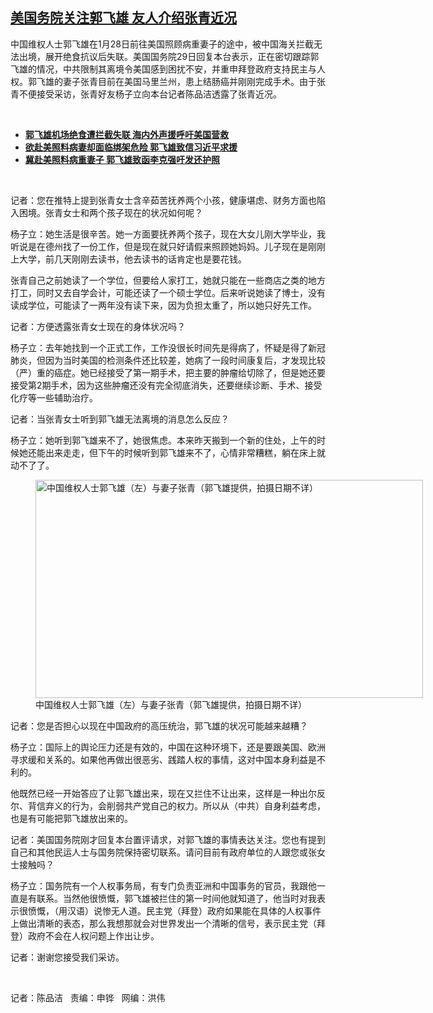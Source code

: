 <!--1611956280000-->
[美国务院关注郭飞雄   友人介绍张青近况](https://www.rfa.org/mandarin/yataibaodao/renquanfazhi/cm-01292021103446.html)
------

<p></p><p>中国维权人士郭飞雄在1月28日前往美国照顾病重妻子的途中，被中国海关拦截无法出境，展开绝食抗议后失联。美国国务院29日回复本台表示，正在密切跟踪郭飞雄的情况，中共限制其离境令美国感到困扰不安，并重申拜登政府支持民主与人权。郭飞雄的妻子张青目前在美国马里兰州，患上结肠癌并刚刚完成手术。由于张青不便接受采访，张青好友杨子立向本台记者陈品洁透露了张青近况。</p><p><br/></p><ul><li><a href="https://www.rfa.org/mandarin/yataibaodao/gangtai/hcm0129a-01292021053002.html"><strong>郭飞雄机场绝食遭拦截失联 海内外声援呼吁美国营救</strong></a></li><li><strong><a href="https://www.rfa.org/mandarin/yataibaodao/renquanfazhi/xx-01272021095925.html">欲赴美照料病妻却面临绑架危险 郭飞雄致信习近平求援</a></strong></li><li><strong><a href="https://www.rfa.org/mandarin/yataibaodao/renquanfazhi/gf-01112021052857.html">冀赴美照料病重妻子 郭飞雄致函李克强吁发还护照</a></strong></li></ul><p><br/></p><p>记者：您在推特上提到张青女士含辛茹苦抚养两个小孩，健康堪虑、财务方面也陷入困境。张青女士和两个孩子现在的状况如何呢？</p><p>杨子立：她生活是很辛苦。她一方面要抚养两个孩子，现在大女儿刚大学毕业，我听说是在德州找了一份工作，但是现在就只好请假来照顾她妈妈。儿子现在是刚刚上大学，前几天刚刚去读书，他去读书的话肯定也是要花钱。</p><p>张青自己之前她读了一个学位，但要给人家打工，她就只能在一些商店之类的地方打工，同时又去自学会计，可能还读了一个硕士学位。后来听说她读了博士，没有读成学位，可能读了一两年没有读下来，因为负担太重了，所以她只好先工作。</p><p>记者：方便透露张青女士现在的身体状况吗？</p><p>杨子立：去年她找到一个正式工作，工作没很长时间先是得病了，怀疑是得了新冠肺炎，但因为当时美国的检测条件还比较差，她病了一段时间康复后，才发现比较（严）重的癌症。她已经接受了第一期手术，把主要的肿瘤给切除了，但是她还要接受第2期手术，因为这些肿瘤还没有完全彻底消失，还要继续诊断、手术、接受化疗等一些辅助治疗。</p><p>记者：当张青女士听到郭飞雄无法离境的消息怎么反应？</p><p>杨子立：她听到郭飞雄来不了，她很焦虑。本来昨天搬到一个新的住处，上午的时候她还能出来走走，但下午的时候听到郭飞雄来不了，心情非常糟糕，躺在床上就动不了了。</p><p><figure class="image-richtext image-inline captioned" style="width:620px;"><img alt="中国维权人士郭飞雄（左）与妻子张青（郭飞雄提供，拍摄日期不详）" height="349" src="https://www.rfa.org/mandarin/yataibaodao/renquanfazhi/cm-01292021103446.html/cm0129c.jpg/@@images/adc617c2-d246-48cb-aace-8e38577f3a6a.jpeg" title="cm0129c.jpg" width="620"/><figcaption class="image-caption">中国维权人士郭飞雄（左）与妻子张青（郭飞雄提供，拍摄日期不详）</figcaption><small></small></figure></p><p>记者：您是否担心以现在中国政府的高压统治，郭飞雄的状况可能越来越糟？</p><p>杨子立：国际上的舆论压力还是有效的，中国在这种环境下，还是要跟美国、欧洲寻求缓和关系的。如果他再做出很恶劣、践踏人权的事情，这对中国本身利益是不利的。</p><p>他既然已经一开始答应了让郭飞雄出来，现在又拦住不让出来，这样是一种出尔反尔、背信弃义的行为，会削弱共产党自己的权力。所以从（中共）自身利益考虑，也是有可能把郭飞雄放出来的。</p><p>记者：美国国务院刚才回复本台置评请求，对郭飞雄的事情表达关注。您也有提到自己和其他民运人士与国务院保持密切联系。请问目前有政府单位的人跟您或张女士接触吗？</p><p>杨子立：国务院有一个人权事务局，有专门负责亚洲和中国事务的官员，我跟他一直是有联系。当然他很愤慨，郭飞雄被拦住的第一时间他就知道了，他当时对我表示很愤慨，（用汉语）说惨无人道。民主党（拜登）政府如果能在具体的人权事件上做出清晰的表态，那么我想那就会对世界发出一个清晰的信号，表示民主党（拜登）政府不会在人权问题上作出让步。</p><p>记者：谢谢您接受我们采访。</p><p><br/></p><p>记者：陈品洁   责编：申铧   网编：洪伟</p>
